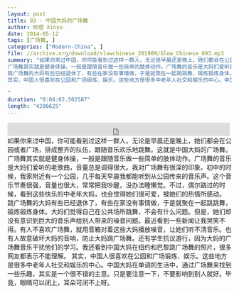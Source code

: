 ```yaml
---
layout: post
title: 93 - 中国大妈的广场舞
author: 昕煜 Xinyu
date: 2014-05-12
tags: [广场舞, ]
categories: ["Modern-China", ]
file: //archive.org/download/slowchinese_201909/Slow_Chinese_093.mp3
summary: "如果你来过中国，你可能看到过这样一群人，无论是早晨还是晚上，她们都会在公园或者广场，排成整齐的队伍，跟随音乐欢乐地跳舞。这就是中国大妈的广场舞。
广场舞其实就是健身体操，一般是跟随音乐做一些简单的肢体动作。广场舞的音乐是大妈们爱听的老歌曲，音量总是调得很大。我对广场舞有很深的印象。初中的时候，我家附近有一个公园，几乎每天早晨我都能听到从公园传来的音乐声。这个音乐节奏很强，音量也很大，常常把我吵醒，没办法睡懒觉。不过，偶尔路过的时候，看到这些快乐的中老年大妈，也会觉得她们很可爱，被她们的热情所感动。
跳广场舞的大妈有些已经退休了，有些在家没有事情做，于是就聚在一起跳跳舞，锻炼锻炼身体。大妈们觉得自己在公共场所跳舞，不会有什么问题。但是，她们却没有意识到巨大的音乐声给别人带来的噪音问题。最近看到一些新闻让我哭笑不得。有人不喜欢广场舞，就用音箱对着这些大妈播放噪音，让她们听不清音乐。也有人故意破坏大妈的音响，防止大妈跳广场舞。还有学生抗议游行，因为大妈的广场舞音乐干扰他们的学习。我还看到中国大妈在纽约和巴黎跳广场舞的照片，很多网友都表示不能理解。
其实，中国人很喜欢在公园和广场锻炼、娱乐。这些地方是很多中老年人社交和娱乐的中心。中国大妈在单调的生活中，通过广场舞来找到一些乐趣，其实是一个很不错的主意。只是要注意一下，不要影响到别人就好。毕竟，眼睛可以闭上，耳朵可闭不上呀。
 
"
duration: "0:04:02.502587"
length: "4286625"
---
```


<iframe src="https://archive.org/embed/slowchinese_201909/Slow_Chinese_093.mp3" width="500" height="30" frameborder="0" webkitallowfullscreen="true" mozallowfullscreen="true" allowfullscreen></iframe>
如果你来过中国，你可能看到过这样一群人，无论是早晨还是晚上，她们都会在公园或者广场，排成整齐的队伍，跟随音乐欢乐地跳舞。这就是中国大妈的广场舞。
广场舞其实就是健身体操，一般是跟随音乐做一些简单的肢体动作。广场舞的音乐是大妈们爱听的老歌曲，音量总是调得很大。我对广场舞有很深的印象。初中的时候，我家附近有一个公园，几乎每天早晨我都能听到从公园传来的音乐声。这个音乐节奏很强，音量也很大，常常把我吵醒，没办法睡懒觉。不过，偶尔路过的时候，看到这些快乐的中老年大妈，也会觉得她们很可爱，被她们的热情所感动。
跳广场舞的大妈有些已经退休了，有些在家没有事情做，于是就聚在一起跳跳舞，锻炼锻炼身体。大妈们觉得自己在公共场所跳舞，不会有什么问题。但是，她们却没有意识到巨大的音乐声给别人带来的噪音问题。最近看到一些新闻让我哭笑不得。有人不喜欢广场舞，就用音箱对着这些大妈播放噪音，让她们听不清音乐。也有人故意破坏大妈的音响，防止大妈跳广场舞。还有学生抗议游行，因为大妈的广场舞音乐干扰他们的学习。我还看到中国大妈在纽约和巴黎跳广场舞的照片，很多网友都表示不能理解。
其实，中国人很喜欢在公园和广场锻炼、娱乐。这些地方是很多中老年人社交和娱乐的中心。中国大妈在单调的生活中，通过广场舞来找到一些乐趣，其实是一个很不错的主意。只是要注意一下，不要影响到别人就好。毕竟，眼睛可以闭上，耳朵可闭不上呀。
 
